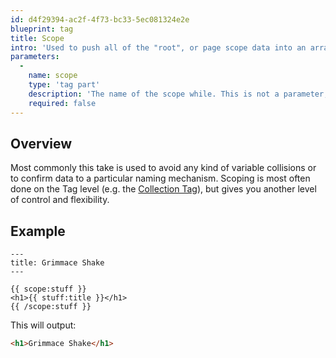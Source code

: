 ```yaml
---
id: d4f29394-ac2f-4f73-bc33-5ec081324e2e
blueprint: tag
title: Scope
intro: 'Used to push all of the "root", or page scope data into an array to be used however you see fit.'
parameters:
  -
    name: scope
    type: 'tag part'
    description: 'The name of the scope while. This is not a parameter, but part of the tag itself. For example, `{{ scope:plop }}`.'
    required: false
---
```

## Overview

Most commonly this take is used to avoid any kind of variable collisions or to confirm data to a particular naming mechanism. Scoping is most often done on the Tag level (e.g. the [Collection Tag](/tags/collection/#scope)), but gives you another level of control and flexibility.

## Example

```
---
title: Grimmace Shake
---

{{ scope:stuff }}
<h1>{{ stuff:title }}</h1>
{{ /scope:stuff }}
```

This will output:

```html
<h1>Grimmace Shake</h1>
```
